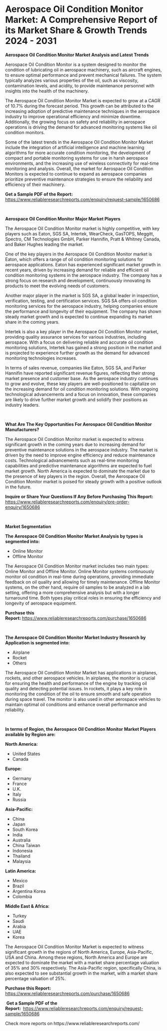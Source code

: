 <p><h1>Aerospace Oil Condition Monitor Market: A Comprehensive Report of its Market Share & Growth Trends 2024 - 2031</h1></p><p><strong>Aerospace Oil Condition Monitor Market Analysis and Latest Trends</strong></p>
<p><p>Aerospace Oil Condition Monitor is a system designed to monitor the condition of lubricating oil in aerospace machinery, such as aircraft engines, to ensure optimal performance and prevent mechanical failures. The system typically analyzes various properties of the oil, such as viscosity, contamination levels, and acidity, to provide maintenance personnel with insights into the health of the machinery.</p><p>The Aerospace Oil Condition Monitor Market is expected to grow at a CAGR of 10.7% during the forecast period. This growth can be attributed to the increasing adoption of predictive maintenance techniques in the aerospace industry to improve operational efficiency and minimize downtime. Additionally, the growing focus on safety and reliability in aerospace operations is driving the demand for advanced monitoring systems like oil condition monitors.</p><p>Some of the latest trends in the Aerospace Oil Condition Monitor Market include the integration of artificial intelligence and machine learning algorithms for more accurate condition monitoring, the development of compact and portable monitoring systems for use in harsh aerospace environments, and the increasing use of wireless connectivity for real-time monitoring and analysis. Overall, the market for Aerospace Oil Condition Monitors is expected to continue to expand as aerospace companies prioritize preventive maintenance strategies to ensure the reliability and efficiency of their machinery.</p></p>
<p><strong>Get a Sample PDF of the Report:&nbsp;</strong> <a href="https://www.reliableresearchreports.com/enquiry/request-sample/1650686">https://www.reliableresearchreports.com/enquiry/request-sample/1650686</a></p>
<p>&nbsp;</p>
<p><strong>Aerospace Oil Condition Monitor Major Market Players</strong></p>
<p><p>The Aerospace Oil Condition Monitor market is highly competitive, with key players such as Eaton, SGS SA, Intertek, WearCheck, GasTOPS, Meggitt, Spectro, CM Technologies GmbH, Parker Hannifin, Pratt & Whitney Canada, and Baker Hughes leading the market. </p><p>One of the key players in the Aerospace Oil Condition Monitor market is Eaton, which offers a range of oil condition monitoring solutions for aerospace applications. Eaton has experienced significant market growth in recent years, driven by increasing demand for reliable and efficient oil condition monitoring systems in the aerospace industry. The company has a strong focus on research and development, continuously innovating its products to meet the evolving needs of customers.</p><p>Another major player in the market is SGS SA, a global leader in inspection, verification, testing, and certification services. SGS SA offers oil condition monitoring services for the aerospace industry, helping companies ensure the performance and longevity of their equipment. The company has shown steady market growth and is expected to continue expanding its market share in the coming years.</p><p>Intertek is also a key player in the Aerospace Oil Condition Monitor market, providing quality assurance services for various industries, including aerospace. With a focus on delivering reliable and accurate oil condition monitoring solutions, Intertek has gained a strong position in the market and is projected to experience further growth as the demand for advanced monitoring technologies increases.</p><p>In terms of sales revenue, companies like Eaton, SGS SA, and Parker Hannifin have reported significant revenue figures, reflecting their strong market presence and customer base. As the aerospace industry continues to grow and evolve, these key players are well-positioned to capitalize on the increasing demand for oil condition monitoring solutions. With ongoing technological advancements and a focus on innovation, these companies are likely to drive further market growth and solidify their positions as industry leaders.</p></p>
<p>&nbsp;</p>
<p><strong>What Are The Key Opportunities For Aerospace Oil Condition Monitor Manufacturers?</strong></p>
<p><p>The Aerospace Oil Condition Monitor market is expected to witness significant growth in the coming years due to increasing demand for preventive maintenance solutions in the aerospace industry. The market is driven by the need to improve engine efficiency and reduce maintenance costs. Technological advancements such as real-time monitoring capabilities and predictive maintenance algorithms are expected to fuel market growth. North America is expected to dominate the market due to the presence of key players in the region. Overall, the Aerospace Oil Condition Monitor market is poised for steady growth with a positive outlook in the future.</p></p>
<p><strong>Inquire or Share Your Questions If Any Before Purchasing This Report:</strong> <a href="https://www.reliableresearchreports.com/enquiry/pre-order-enquiry/1650686">https://www.reliableresearchreports.com/enquiry/pre-order-enquiry/1650686</a></p>
<p>&nbsp;</p>
<p><strong>Market Segmentation</strong></p>
<p><strong>The Aerospace Oil Condition Monitor Market Analysis by types is segmented into:</strong></p>
<p><ul><li>Online Monitor</li><li>Offline Monitor</li></ul></p>
<p><p>The Aerospace Oil Condition Monitor market includes two main types: Online Monitor and Offline Monitor. Online Monitor systems continuously monitor oil condition in real-time during operations, providing immediate feedback on oil quality and allowing for timely maintenance. Offline Monitor systems, on the other hand, require oil samples to be analyzed in a lab setting, offering a more comprehensive analysis but with a longer turnaround time. Both types play critical roles in ensuring the efficiency and longevity of aerospace equipment.</p></p>
<p><strong>Purchase this Report:&nbsp;</strong><a href="https://www.reliableresearchreports.com/purchase/1650686">https://www.reliableresearchreports.com/purchase/1650686</a></p>
<p>&nbsp;</p>
<p><strong>The Aerospace Oil Condition Monitor Market Industry Research by Application is segmented into:</strong></p>
<p><ul><li>Airplane</li><li>Rocket</li><li>Others</li></ul></p>
<p><p>The Aerospace Oil Condition Monitor Market has applications in airplanes, rockets, and other aerospace vehicles. In airplanes, the monitor is crucial for ensuring the health and performance of the engine by tracking oil quality and detecting potential issues. In rockets, it plays a key role in monitoring the condition of the oil to ensure smooth and safe operation during space travel. The monitor is also used in other aerospace vehicles to maintain optimal oil conditions and enhance overall performance and reliability.</p></p>
<p>&nbsp;</p>
<p><strong>In terms of Region, the Aerospace Oil Condition Monitor Market Players available by Region are:</strong></p>
<p>
    <p> <strong> North America: </strong>
        <ul>
            <li>United States</li>
            <li>Canada</li>
        </ul>
        </p> 
    <p> <strong> Europe: </strong>
        <ul>
            <li>Germany</li>
            <li>France</li>
            <li>U.K.</li>
            <li>Italy</li>
            <li>Russia</li>
        </ul>
        </p> 
    <p> <strong> Asia-Pacific: </strong>
        <ul>
            <li>China</li>
            <li>Japan</li>
            <li>South Korea</li>
            <li>India</li>
            <li>Australia</li>
            <li>China Taiwan</li>
            <li>Indonesia</li>
            <li>Thailand</li>
            <li>Malaysia</li>
        </ul>
        </p> 
    <p> <strong> Latin America: </strong>
        <ul>
            <li>Mexico</li>
            <li>Brazil</li>
            <li>Argentina Korea</li>
            <li>Colombia</li>
        </ul>
        </p> 
    <p> <strong> Middle East & Africa: </strong>
        <ul>
            <li>Turkey</li>
            <li>Saudi</li>
            <li>Arabia</li>
            <li>UAE</li>
            <li>Korea</li>
        </ul>
    </p>
    </p>
<p><p>The Aerospace Oil Condition Monitor Market is expected to witness significant growth in the regions of North America, Europe, Asia-Pacific, USA and China. Among these regions, North America and Europe are expected to dominate the market with a market share percentage valuation of 35% and 30% respectively. The Asia-Pacific region, specifically China, is also expected to see substantial growth in the market, with a market share percentage valuation of 25%.</p></p>
<p><strong>Purchase this Report: </strong><a href="https://www.reliableresearchreports.com/purchase/1650686">https://www.reliableresearchreports.com/purchase/1650686</a></p>
<p>&nbsp;<strong>Get a Sample PDF of the Report:&nbsp;&nbsp;</strong><a href="https://www.reliableresearchreports.com/enquiry/request-sample/1650686">https://www.reliableresearchreports.com/enquiry/request-sample/1650686</a></p>
<p><strong></strong></p>
<p>Check more reports on https://www.reliableresearchreports.com/</p>